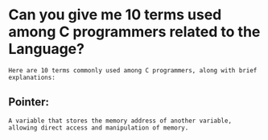 # Can you give me 10 terms used among C programmers related to the Language?
    Here are 10 terms commonly used among C programmers, along with brief explanations:

## Pointer:
    A variable that stores the memory address of another variable, allowing direct access and manipulation of memory.
